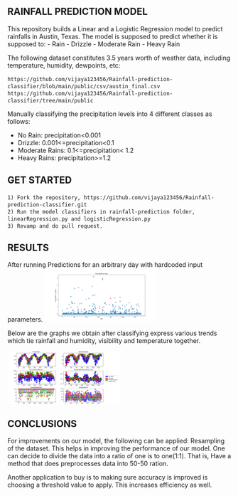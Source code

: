 ## RAINFALL PREDICTION MODEL
This repository builds a Linear and a Logistic Regression model to predict rainfalls in Austin, Texas. The model is supposed to predict whether it is supposed to:
    - Rain
    - Drizzle
    - Moderate Rain
    - Heavy Rain

The following dataset constitutes 3.5 years worth of weather data, including temperature, humidity, dewpoints, etc: 

    https://github.com/vijaya123456/Rainfall-prediction-classifier/blob/main/public/csv/austin_final.csv
    https://github.com/vijaya123456/Rainfall-prediction-classifier/tree/main/public


Manually classifying the precipitation levels into 4 different classes as follows:

- No Rain: precipitation<0.001
- Drizzle: 0.001<=precipitation<0.1
- Moderate Rains: 0.1<=precipitation< 1.2
- Heavy Rains: precipitation>=1.2

## GET STARTED
    1) Fork the repository, https://github.com/vijaya123456/Rainfall-prediction-classifier.git
    2) Run the model classifiers in rainfall-prediction folder, linearRegression.py and logisticRegression.py
    3) Revamp and do pull request.

## RESULTS
After running Predictions for an arbitrary day with hardcoded input parameters.
<img src="predictions/LinearRegression.png" width="50%" height="50%" alt="">


Below are the graphs we obtain after classifying express various trends which tie rainfall and humidity, visibility and temperature together.

<img src="predictions/Logistic_Regression.png" width="50%" height="50%" alt="">

## CONCLUSIONS
For improvements on our model, the following can be applied:
Resampling of the dataset. This helps in improving the performance of our model.
One can decide to divide the data into a ratio of one is to one(1:1). That is, Have a method that does
preprocesses data into 50-50 ration.

Another application to buy is to making sure accuracy is improved is choosing a threshold value to apply. This increases efficiency as well.



